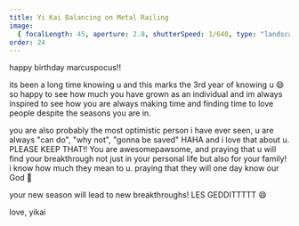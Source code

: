 ```yaml
---
title: Yi Kai Balancing on Metal Railing
image:
  { focalLength: 45, aperture: 2.8, shutterSpeed: 1/640, type: "landscape" }
order: 24
---
```


happy birthday marcuspocus!!

its been a long time knowing u and this marks the 3rd year of knowing u 😄 so happy to see how much you have grown as an individual and im always inspired to see how you are always making time and finding time to love people despite the seasons you are in.

you are also probably the most optimistic person i have ever seen, u are always "can do", "why not", "gonna be saved" HAHA and i love that about u. PLEASE KEEP THAT!! You are awesomepawsome, and praying that u will find your breakthrough not just in your personal life but also for your family! i know how much they mean to u. praying that they will one day know our God 🙂

your new season will lead to new breakthroughs! LES GEDDITTTTT 😄

love,
yikai
